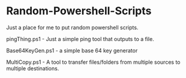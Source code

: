 # Random-Powershell-Scripts
Just a place for me to put random powershell scripts.

pingThing.ps1    - Just a simple ping tool that outputs to a file.

Base64KeyGen.ps1 - a simple base 64 key generator

MultiCopy.ps1    - A tool to transfer files/folders from multiple sources to multiple destinations.
